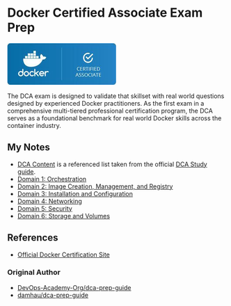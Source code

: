 # Docker Certified Associate Exam Prep

![DCA Image](image_dca.jpg)

The DCA exam is designed to validate that skillset with real world questions designed by experienced Docker practitioners. As the first exam in a comprehensive multi-tiered professional certification program, the DCA serves as a foundational benchmark for real world Docker skills across the container industry.

## My Notes

* [DCA Content](DCA_Exam_Content.md) is a referenced list taken from the official [DCA Study guide](http://tinyurl.com/y79baszg).
* [Domain 1: Orchestration](notes/domain1.md)
* [Domain 2: Image Creation, Management, and Registry](notes/domain2.md)
* [Domain 3: Installation and Configuration](notes/domain3.md)
* [Domain 4: Networking](notes/domain4.md)
* [Domain 5: Security](notes/domain5.md)
* [Domain 6: Storage and Volumes](notes/domain6.md)

## References

* [Official Docker Certification Site](https://success.docker.com/certification)


### Original Author

* [DevOps-Academy-Org/dca-prep-guide](https://github.com/DevOps-Academy-Org/dca-prep-guide0)
* [damhau/dca-prep-guide](https://github.com/damhau/dca-prep-guide/tree/with-documentation-content)

